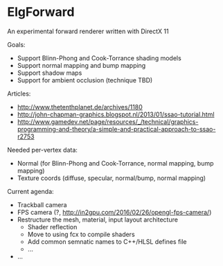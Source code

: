# ElgForward
An experimental forward renderer written with DirectX 11

Goals:
- Support Blinn-Phong and Cook-Torrance shading models
- Support normal mapping and bump mapping
- Support shadow maps
- Support for ambient occlusion (technique TBD)

Articles:
- http://www.thetenthplanet.de/archives/1180
- http://john-chapman-graphics.blogspot.nl/2013/01/ssao-tutorial.html
- http://www.gamedev.net/page/resources/_/technical/graphics-programming-and-theory/a-simple-and-practical-approach-to-ssao-r2753

Needed per-vertex data:
- Normal (for Blinn-Phong and Cook-Torrance, normal mapping, bump mapping)
- Texture coords (diffuse, specular, normal/bump, normal mapping)

Current agenda:
- Trackball camera
- FPS camera (?, http://in2gpu.com/2016/02/26/opengl-fps-camera/)
- Restructure the mesh, material, input layout architecture
  - Shader reflection
  - Move to using fcx to compile shaders
  - Add common semnatic names to C++/HLSL defines file
  - ...
- ...